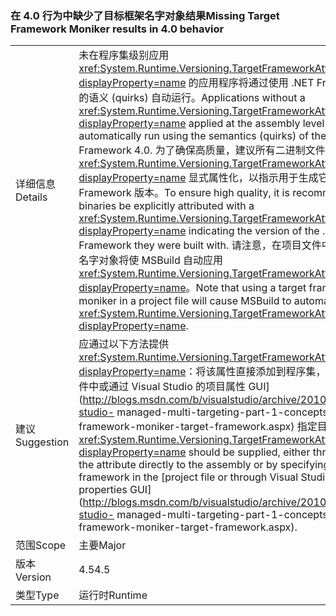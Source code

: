 ### <a name="missing-target-framework-moniker-results-in-40-behavior"></a><span data-ttu-id="e4861-101">在 4.0 行为中缺少了目标框架名字对象结果</span><span class="sxs-lookup"><span data-stu-id="e4861-101">Missing Target Framework Moniker results in 4.0 behavior</span></span>

|   |   |
|---|---|
|<span data-ttu-id="e4861-102">详细信息</span><span class="sxs-lookup"><span data-stu-id="e4861-102">Details</span></span>|<span data-ttu-id="e4861-103">未在程序集级别应用 <xref:System.Runtime.Versioning.TargetFrameworkAttribute?displayProperty=name> 的应用程序将通过使用 .NET Framework 4.0 的语义 (quirks) 自动运行。</span><span class="sxs-lookup"><span data-stu-id="e4861-103">Applications without a <xref:System.Runtime.Versioning.TargetFrameworkAttribute?displayProperty=name> applied at the assembly level will automatically run using the semantics (quirks) of the .NET Framework 4.0.</span></span> <span data-ttu-id="e4861-104">为了确保高质量，建议所有二进制文件均通过 <xref:System.Runtime.Versioning.TargetFrameworkAttribute?displayProperty=name> 显式属性化，以指示用于生成它们的 .NET Framework 版本。</span><span class="sxs-lookup"><span data-stu-id="e4861-104">To ensure high quality, it is recommended that all binaries be explicitly attributed with a <xref:System.Runtime.Versioning.TargetFrameworkAttribute?displayProperty=name> indicating the version of the .NET Framework they were built with.</span></span> <span data-ttu-id="e4861-105">请注意，在项目文件中使用目标框架名字对象将使 MSBuild 自动应用 <xref:System.Runtime.Versioning.TargetFrameworkAttribute?displayProperty=name>。</span><span class="sxs-lookup"><span data-stu-id="e4861-105">Note that using a target framework moniker in a project file will cause MSBuild to automatically apply a <xref:System.Runtime.Versioning.TargetFrameworkAttribute?displayProperty=name>.</span></span>|
|<span data-ttu-id="e4861-106">建议</span><span class="sxs-lookup"><span data-stu-id="e4861-106">Suggestion</span></span>|<span data-ttu-id="e4861-107">应通过以下方法提供 <xref:System.Runtime.Versioning.TargetFrameworkAttribute?displayProperty=name>：将该属性直接添加到程序集，或者在[项目文件中或通过 Visual Studio 的项目属性 GUI](http://blogs.msdn.com/b/visualstudio/archive/2010/05/19/visual-studio- managed-multi-targeting-part-1-concepts-target-framework-moniker-target-framework.aspx) 指定目标框架。</span><span class="sxs-lookup"><span data-stu-id="e4861-107">A <xref:System.Runtime.Versioning.TargetFrameworkAttribute?displayProperty=name> should be supplied, either through adding the attribute directly to the assembly or by specifying a target framework in the [project file or through Visual Studio's project properties GUI](http://blogs.msdn.com/b/visualstudio/archive/2010/05/19/visual-studio- managed-multi-targeting-part-1-concepts-target-framework-moniker-target-framework.aspx).</span></span>|
|<span data-ttu-id="e4861-108">范围</span><span class="sxs-lookup"><span data-stu-id="e4861-108">Scope</span></span>|<span data-ttu-id="e4861-109">主要</span><span class="sxs-lookup"><span data-stu-id="e4861-109">Major</span></span>|
|<span data-ttu-id="e4861-110">版本</span><span class="sxs-lookup"><span data-stu-id="e4861-110">Version</span></span>|<span data-ttu-id="e4861-111">4.5</span><span class="sxs-lookup"><span data-stu-id="e4861-111">4.5</span></span>|
|<span data-ttu-id="e4861-112">类型</span><span class="sxs-lookup"><span data-stu-id="e4861-112">Type</span></span>|<span data-ttu-id="e4861-113">运行时</span><span class="sxs-lookup"><span data-stu-id="e4861-113">Runtime</span></span>|

